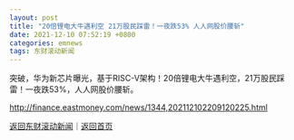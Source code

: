 ```yaml
---
layout: post
title: "20倍锂电大牛遇利空 21万股民踩雷！一夜跌53% 人人网股价腰斩"
date: 2021-12-10 07:52:19 +0800
categories: emnews
tags: 东财滚动新闻
---
```


突破，华为新芯片曝光，基于RISC-V架构！20倍锂电大牛遇利空，21万股民踩雷！一夜跌53%，人人网股价腰斩。

<http://finance.eastmoney.com/news/1344,202112102209120225.html>

[返回东财滚动新闻](//finews.withounder.com/emnews/)｜[返回首页](//finews.withounder.com/)